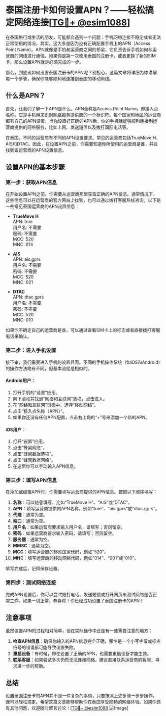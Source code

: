 # 泰国注册卡如何设置APN？——轻松搞定网络连接[[TG💪+ @esim1088](https://t.me/s/esim1088)]

在泰国旅行或生活的朋友，可能都会遇到一个问题：手机网络连接不稳定或者无法正常使用的情况。其实，这大多是因为没有正确配置手机上的APN（Access Point Name）。APN就像是手机和运营商之间的桥梁，它负责告诉手机如何与运营商的网络进行通信。如果你是第一次使用泰国的注册卡，或者更换了新的SIM卡，那么设置APN就是必须完成的一步。

那么，到底该如何设置泰国注册卡的APN呢？别担心，这篇文章将详细为你讲解每一个步骤，确保你能够顺利地连接到泰国的移动网络。

## 什么是APN？

首先，让我们了解一下APN是什么。APN全称是Access Point Name，即接入点名称。它是手机用来识别网络服务提供商的一个标识符。每个国家和地区的运营商都有自己的APN设置。当你设置好正确的APN后，你的手机就能够顺利连接到运营商提供的网络服务，比如上网、发送短信以及拨打国际电话等。

在泰国，不同的运营商有不同的APN设置要求。常见的运营商包括TrueMove H、AIS和DTAC。因此，在设置APN之前，你需要知道你所使用的运营商是谁，并且找到该运营商的APN设置信息。

## 设置APN的基本步骤

### 第一步：获取APN信息

在开始设置APN之前，你需要从运营商那里获取正确的APN信息。通常情况下，这些信息可以在运营商的官方网站上找到，也可以通过拨打客服热线咨询。以下是一些常见泰国运营商的APN设置信息：

- **TrueMove H**  
  APN: true  
  用户名: 不需要  
  密码: 不需要  
  MCC: 520  
  MNC: 014  

- **AIS**  
  APN: ais.gprs  
  用户名: 不需要  
  密码: 不需要  
  MCC: 520  
  MNC: 001  

- **DTAC**  
  APN: dtac.gprs  
  用户名: 不需要  
  密码: 不需要  
  MCC: 520  
  MNC: 010  

如果你不确定自己的运营商是谁，可以通过查看SIM卡上的标志或者直接拨打客服电话来确认。

### 第二步：进入手机设置

接下来，我们需要进入手机的设置界面。不同的手机操作系统（如iOS和Android）的操作方法略有不同，但基本流程是相似的。

#### Android用户：
1. 打开手机的“设置”应用。
2. 向下滚动并找到“网络和互联网”选项，点击进入。
3. 在“网络和互联网”页面中，选择“移动网络”。
4. 点击“接入点名称（APN）”。
5. 如果你还没有任何APN配置，点击右上角的“+”号来添加一个新的APN。

#### iOS用户：
1. 打开“设置”应用。
2. 点击“蜂窝网络”。
3. 点击“蜂窝数据选项”。
4. 点击“蜂窝数据网络”。
5. 在这里你可以手动输入APN信息。

### 第三步：填写APN信息

在添加或编辑APN时，你需要填写运营商提供的APN信息。按照以下顺序填写：

1. **名称**：可以随意填写，比如“TrueMove H”、“AIS”或“DTAC”。
2. **APN**：填写运营商提供的APN名称，例如“true”、“ais.gprs”或“dtac.gprs”。
3. **代理**：通常为空。
4. **端口**：通常为空。
5. **用户名**：如果运营商要求输入用户名，请填写；否则留空。
6. **密码**：如果运营商要求输入密码，请填写；否则留空。
7. **服务器**：通常为空。
8. **MMSC**：通常为空。
9. **MCC**：填写运营商的移动国家代码，例如“520”。
10. **MNC**：填写运营商的移动网络代码，例如“014”、“001”或“010”。

填写完成后，记得保存设置。

### 第四步：测试网络连接

完成APN设置后，你可以尝试拨打电话、发送短信或打开网页来测试网络是否正常工作。如果一切正常，恭喜你！你已经成功设置了泰国注册卡的APN！

## 注意事项

虽然设置APN的过程相对简单，但在实际操作中还是有一些需要注意的地方：

1. **检查APN信息**：确保你输入的APN信息完全正确，哪怕是一个小写字母或标点符号的错误都可能导致设置失败。
2. **重启设备**：有时候，即使设置了正确的APN，也需要重启设备才能生效。
3. **联系客服**：如果尝试多次仍然无法连接网络，建议直接联系运营商的客服，寻求进一步的帮助。

## 总结

设置泰国注册卡的APN并不是一件复杂的事情，只要按照上述步骤一步步操作，就可以轻松搞定。希望这篇文章能够帮助你在泰国享受顺畅的网络体验。如果你还有其他问题，欢迎随时留言讨论！[[TG💪+ @esim1088](https://t.me/s/esim1088) ![Image](https://i.postimg.cc/4NQfJmqS/Snipaste-2025-05-13-00-14-12.png)]